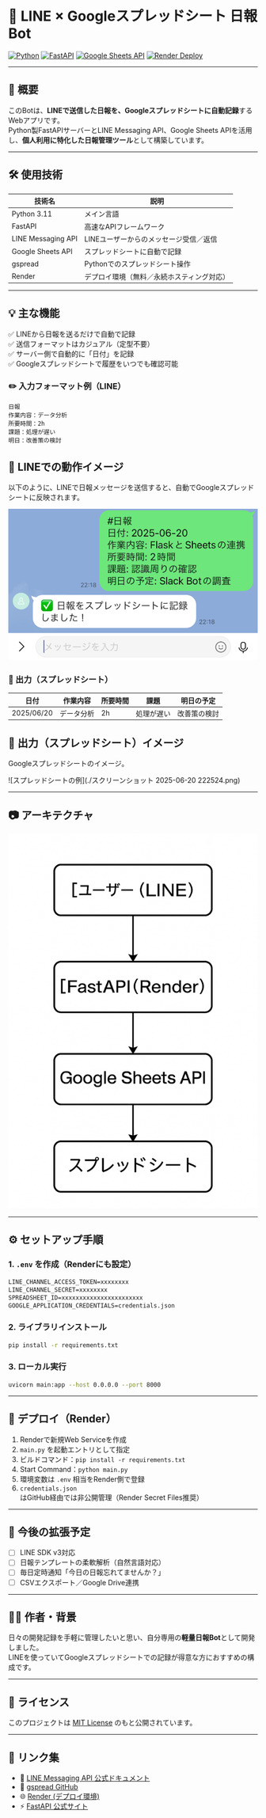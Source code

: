 # 📅 LINE × Googleスプレッドシート 日報Bot

[![Python](https://img.shields.io/badge/Python-3.11-blue.svg)](https://www.python.org/)
[![FastAPI](https://img.shields.io/badge/FastAPI-%23009688.svg?logo=fastapi&logoColor=white)](https://fastapi.tiangolo.com/)
[![Google Sheets API](https://img.shields.io/badge/Google%20Sheets-API-green)](https://developers.google.com/sheets/api)
[![Render Deploy](https://img.shields.io/badge/Render-Deployed-success)](https://render.com/)

---

## 📌 概要

このBotは、**LINEで送信した日報を、Googleスプレッドシートに自動記録**するWebアプリです。  
Python製FastAPIサーバーとLINE Messaging API、Google Sheets APIを活用し、**個人利用に特化した日報管理ツール**として構築しています。

---

## 🛠 使用技術

| 技術名               | 説明                                       |
|----------------------|--------------------------------------------|
| Python 3.11          | メイン言語                                 |
| FastAPI              | 高速なAPIフレームワーク                     |
| LINE Messaging API   | LINEユーザーからのメッセージ受信／返信       |
| Google Sheets API    | スプレッドシートに自動で記録                |
| gspread              | Pythonでのスプレッドシート操作               |
| Render               | デプロイ環境（無料／永続ホスティング対応）  |

---

## 💡 主な機能

✅ LINEから日報を送るだけで自動で記録  
✅ 送信フォーマットはカジュアル（定型不要）  
✅ サーバー側で自動的に「日付」を記録  
✅ Googleスプレッドシートで履歴をいつでも確認可能  

### ✏️ 入力フォーマット例（LINE）

```
日報
作業内容：データ分析
所要時間：2h
課題：処理が遅い
明日：改善策の検討
```

## 📱 LINEでの動作イメージ

以下のように、LINEで日報メッセージを送信すると、自動でGoogleスプレッドシートに反映されます。

![LINE送信の例](./ファイル_000.png)


### 📄 出力（スプレッドシート）

| 日付       | 作業内容   | 所要時間 | 課題           | 明日の予定         |
|------------|------------|----------|----------------|--------------------|
| 2025/06/20 | データ分析 | 2h       | 処理が遅い      | 改善策の検討        |

## 📄 出力（スプレッドシート）イメージ

Googleスプレッドシートのイメージ。

![スプレッドシートの例](./スクリーンショット 2025-06-20 222524.png)

---

## 📷 アーキテクチャ

![アーキテクチャ図](./ark.png)

---

## ⚙️ セットアップ手順

### 1. `.env` を作成（Renderにも設定）

```env
LINE_CHANNEL_ACCESS_TOKEN=xxxxxxxx
LINE_CHANNEL_SECRET=xxxxxxxx
SPREADSHEET_ID=xxxxxxxxxxxxxxxxxxxxxxx
GOOGLE_APPLICATION_CREDENTIALS=credentials.json
```

### 2. ライブラリインストール

```bash
pip install -r requirements.txt
```

### 3. ローカル実行

```bash
uvicorn main:app --host 0.0.0.0 --port 8000
```

---

## 🚀 デプロイ（Render）

1. Renderで新規Web Serviceを作成  
2. `main.py` を起動エントリとして指定  
3. ビルドコマンド：`pip install -r requirements.txt`  
4. Start Command：`python main.py`  
5. 環境変数は `.env` 相当をRender側で登録  
6. `credentials.json`はGitHub経由では非公開管理（Render Secret Files推奨）

---

## 🧩 今後の拡張予定

- [ ] LINE SDK v3対応
- [ ] 日報テンプレートの柔軟解析（自然言語対応）
- [ ] 毎日定時通知「今日の日報忘れてませんか？」
- [ ] CSVエクスポート／Google Drive連携

---

## 🧑‍💻 作者・背景

日々の開発記録を手軽に管理したいと思い、自分専用の**軽量日報Bot**として開発しました。  
LINEを使っていてGoogleスプレッドシートでの記録が得意な方におすすめの構成です。

---

## 📄 ライセンス

このプロジェクトは [MIT License](LICENSE) のもと公開されています。

---

## 🔗 リンク集

- 📘 [LINE Messaging API 公式ドキュメント](https://developers.line.biz/ja/)
- 📗 [gspread GitHub](https://github.com/burnash/gspread)
- 🌐 [Render (デプロイ環境)](https://render.com/)
- ⚡ [FastAPI 公式サイト](https://fastapi.tiangolo.com/)
